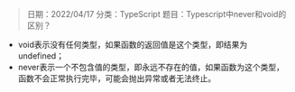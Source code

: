 > 日期：2022/04/17
分类：TypeScript
题目：Typescript中never和void的区别？

- void表示没有任何类型，如果函数的返回值是这个类型，即结果为undefined；
- never表示一个不包含值的类型，即永远不存在的值，如果函数为这个类型，函数不会正常执行完毕，可能会抛出异常或者无法终止。